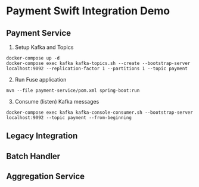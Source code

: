 # Payment Swift Integration Demo

## Payment Service

1. Setup Kafka and Topics

```
docker-compose up -d
docker-compose exec kafka kafka-topics.sh --create --bootstrap-server localhost:9092 --replication-factor 1 --partitions 1 --topic payment
```

2. Run Fuse application

```
mvn --file payment-service/pom.xml spring-boot:run
```

3. Consume (listen) Kafka messages

```
docker-compose exec kafka kafka-console-consumer.sh --bootstrap-server localhost:9092 --topic payment --from-beginning
```

## Legacy Integration

## Batch Handler

## Aggregation Service
